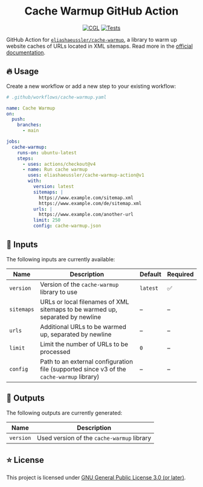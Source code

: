 <div align="center">

# Cache Warmup GitHub Action

[![CGL](https://img.shields.io/github/actions/workflow/status/eliashaeussler/cache-warmup-action/cgl.yaml?label=cgl&logo=github)](https://github.com/eliashaeussler/cache-warmup-action/actions/workflows/cgl.yaml)
[![Tests](https://img.shields.io/github/actions/workflow/status/eliashaeussler/cache-warmup-action/tests.yaml?label=tests&logo=github)](https://github.com/eliashaeussler/cache-warmup-action/actions/workflows/tests.yaml)

</div>

GitHub Action for [`eliashaeussler/cache-warmup`](https://github.com/eliashaeussler/cache-warmup),
a library to warm up website caches of URLs located in XML sitemaps.
Read more in the [official documentation](https://cache-warmup.dev/).

## 🔥 Usage

Create a new workflow or add a new step to your existing workflow:

```yaml
# .github/workflows/cache-warmup.yaml

name: Cache Warmup
on:
  push:
    branches:
      - main

jobs:
  cache-warmup:
    runs-on: ubuntu-latest
    steps:
      - uses: actions/checkout@v4
      - name: Run cache warmup
        uses: eliashaeussler/cache-warmup-action@v1
        with:
          version: latest
          sitemaps: |
            https://www.example.com/sitemap.xml
            https://www.example.com/de/sitemap.xml
          urls: |
            https://www.example.com/another-url
          limit: 250
          config: cache-warmup.json
```

## 📝 Inputs

The following inputs are currently available:

| Name       | Description                                                                               | Default  | Required |
|------------|-------------------------------------------------------------------------------------------|----------|----------|
| `version`  | Version of the `cache-warmup` library to use                                              | `latest` | ✅        |
| `sitemaps` | URLs or local filenames of XML sitemaps to be warmed up, separated by newline             | –        | –        |
| `urls`     | Additional URLs to be warmed up, separated by newline                                     | –        | –        |
| `limit`    | Limit the number of URLs to be processed                                                  | `0`      | –        |
| `config`   | Path to an external configuration file (supported since v3 of the `cache-warmup` library) | –        | –        |

## 💬 Outputs

The following outputs are currently generated:

| Name      | Description                                |
|-----------|--------------------------------------------|
| `version` | Used version of the `cache-warmup` library |

## ⭐ License

This project is licensed under [GNU General Public License 3.0 (or later)](LICENSE.md).
